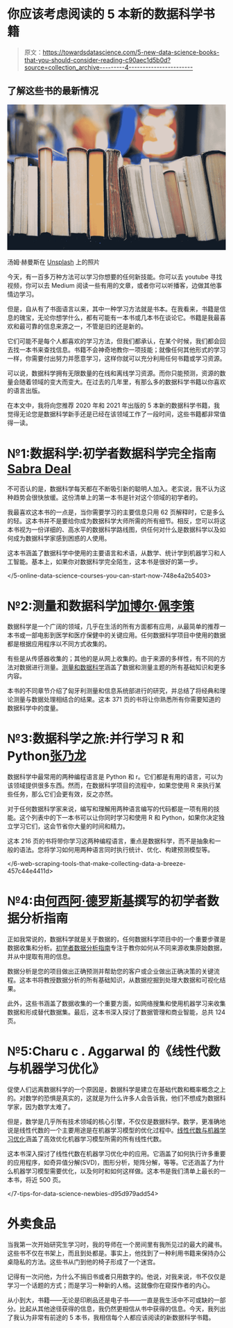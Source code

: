# 你应该考虑阅读的 5 本新的数据科学书籍

> 原文：<https://towardsdatascience.com/5-new-data-science-books-that-you-should-consider-reading-c90aec1d5b0d?source=collection_archive---------4----------------------->

## 了解这些书的最新情况

![](img/8728568a38cd54334da900d4d0f4fe3f.png)

汤姆·赫曼斯在 [Unsplash](https://unsplash.com?utm_source=medium&utm_medium=referral) 上的照片

今天，有一百多万种方法可以学习你想要的任何新技能。你可以去 youtube 寻找视频，你可以去 Medium 阅读一些有用的文章，或者你可以听播客，边做其他事情边学习。

但是，自从有了书面语言以来，其中一种学习方法就是书本。在我看来，书籍是信息的瑰宝，无论你想学什么，都有可能有一本书或几本书在谈论它。书籍是我最喜欢和最可靠的信息来源之一，不管是旧的还是新的。

它们可能不是每个人都喜欢的学习方法，但我们都承认，在某个时候，我们都会回去找一本书来查找信息。书籍不会神奇地教你一项技能；就像任何其他形式的学习一样，你需要付出努力并愿意学习，这样你就可以充分利用任何书籍或学习资源。

</data-science-lingo-101-10-terms-you-need-to-know-as-a-data-scientist-981aa17d5cdf>  

可以说，数据科学拥有无限数量的在线和离线学习资源。而你只能预测，资源的数量会随着领域的变大而变大。在过去的几年里，有那么多的数据科学书籍以你喜欢的语言出版。

在本文中，我将向您推荐 2020 年和 2021 年出版的 5 本新的数据科学书籍，我觉得无论您是数据科学新手还是已经在该领域工作了一段时间，这些书籍都非常值得一读。

# №1:数据科学:初学者数据科学完全指南 [Sabra Deal](https://www.google.com/search?hl=en&sxsrf=ALeKk03oWFaNgPKL4cGrO9mH21NhnK-ReA:1618438518531&q=inauthor:%22Sabra+Deal%22&tbm=bks)

不可否认的是，数据科学每天都在不断吸引新的聪明人加入。老实说，我不认为这种趋势会很快放缓。这份清单上的第一本书是针对这个领域的初学者的。

我最喜欢这本书的一点是，当你需要学习的主要信息只用 62 页解释时，它是多么的轻。这本书并不是要给你成为数据科学大师所需的所有细节。相反，您可以将这本书视为一份详细的、高水平的数据科学路线图，供任何对什么是数据科学以及如何成为数据科学家感到困惑的人使用。

这本书涵盖了数据科学中使用的主要语言和术语，从数学、统计学到机器学习和人工智能。基本上，如果你对数据科学完全陌生，这本书是很好的第一步。

</5-online-data-science-courses-you-can-start-now-748e4a2b5403>  

# №2:测量和数据科学[加博尔·佩李策](https://www.google.com/search?hl=en&sxsrf=ALeKk02I9V25M_6MZut63XMKb57B0O5wQw:1618438516858&q=inauthor:%22G%C3%A1bor+P%C3%A9celi%22&tbm=bks)

数据科学是一个广阔的领域，几乎在生活的所有方面都有应用，从最简单的推荐一本书或一部电影到医学和医疗保健中的关键应用。任何数据科学项目中使用的数据都是根据应用程序以不同方式收集的。

有些是从传感器收集的；其他的是从网上收集的。由于来源的多样性，有不同的方法对数据进行测量。[测量和数据科学](https://www.google.com/books/edition/Measurement_and_Data_Science/kJIYEAAAQBAJ?hl=en&gbpv=0&kptab=overview)涵盖了数据和测量主题的所有基础知识和更多内容。

本书的不同章节介绍了匈牙利测量和信息系统部进行的研究，并总结了将经典和理论测量与数据处理相结合的结果。这本 371 页的书将让你熟悉所有你需要知道的数据科学中的度量。

# №3:数据科学之旅:并行学习 R 和 Python[张乃龙](https://www.google.com/search?hl=en&sxsrf=ALeKk01madQd1XeHnobmNw6mHs3jnnTkGw:1618438528810&q=inauthor:%22Nailong+Zhang%22&tbm=bks)

数据科学中最常用的两种编程语言是 Python 和 r。它们都是有用的语言，可以为该领域提供很多东西。然而，在数据科学项目的流程中，如果您使用 R 来执行某些任务，那么它们会更有效，反之亦然。

对于任何数据科学家来说，编写和理解用两种语言编写的代码都是一项有用的技能。这个列表中的下一本书可以让你同时学习和使用 R 和 Python，如果你决定独立学习它们，这会节省你大量的时间和精力。

这本 216 页的书将带你学习这两种编程语言，重点是数据科学，而不是抽象和一般的语法。您将学习如何用两种语言同时执行统计、优化、构建预测模型等。

</6-web-scraping-tools-that-make-collecting-data-a-breeze-457c44e4411d>  

# №4:由[何西阿·德罗斯基](https://www.google.com/search?hl=en&sxsrf=ALeKk035JBHCPcejZTXjRy9BXSp0K8LTaA:1618438551352&q=inauthor:%22Hosea+Droski%22&tbm=bks)撰写的初学者数据分析指南

正如我常说的，数据科学就是关于数据的，任何数据科学项目中的一个重要步骤是数据收集和分析。[初学者数据分析指南](https://www.google.com/books/edition/Data_Analytics_Guide_For_Beginners/2YVHzgEACAAJ?hl=en&kptab=overview)专注于教你如何从不同来源收集原始数据，并从中提取有用的信息。

数据分析是您的项目做出正确预测并帮助您的客户或企业做出正确决策的关键流程。这本书将教授数据分析的所有基础知识，从数据挖掘到处理大数据和可视化结果。

此外，这些书涵盖了数据收集的一个重要方面，如网络搜集和使用机器学习来收集数据和形成替代数据集。最后，这本书深入探讨了数据管理和商业智能，总共 124 页。

# №5:Charu c . Aggarwal 的《线性代数与机器学习优化》

促使人们远离数据科学的一个原因是，数据科学是建立在基础代数和概率概念之上的。对数学的恐惧是真实的，这就是为什么许多人会告诉我，他们不想成为数据科学家，因为数学太难了。

但是，数学是几乎所有技术领域的核心引擎，不仅仅是数据科学。数学，更准确地说是线性代数的一个主要用途是在机器学习模型的优化过程中。[线性代数与机器学习优化](https://www.google.com/books/edition/Linear_Algebra_and_Optimization_for_Mach/EdTkDwAAQBAJ?hl=en&gbpv=0&kptab=overview)涵盖了高效优化机器学习模型所需的所有线性代数。

这本书深入探讨了线性代数在机器学习优化中的应用。它涵盖了如何执行许多重要的应用程序，如奇异值分解(SVD)，图形分析，矩阵分解，等等。它还涵盖了为什么机器学习模型需要优化，以及何时和如何这样做。这本书是我们清单上最长的一本书，将近 500 页。

</7-tips-for-data-science-newbies-d95d979add54>  

# 外卖食品

当我第一次开始研究生学习时，我的导师在一个房间里有我所见过的最大的藏书。这些书不仅在书架上，而且到处都是。事实上，他找到了一种利用书籍来保持办公桌隐私的方法。这些书从门到他的椅子形成了一个迷宫。

记得有一次问他，为什么不捐旧书或者只用数字的。他说，对我来说，书不仅仅是学习一个话题的方式；而是学习一种新的人格。这就像你在窥探作者的内心。

从小到大，书籍——无论是印刷品还是电子书——一直是我生活中不可或缺的一部分。比起从其他途径获得的信息，我仍然更相信从书中获得的信息。今天，我列出了我认为非常有前途的 5 本书，我相信每个人都应该阅读的新数据科学书籍。